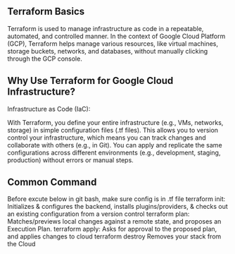 ## Terraform Basics

Terraform is used to manage infrastructure as code in a repeatable, automated, and controlled manner. In the context of Google Cloud Platform (GCP), Terraform helps manage various resources, like virtual machines, storage buckets, networks, and databases, without manually clicking through the GCP console.

## Why Use Terraform for Google Cloud Infrastructure?

Infrastructure as Code (IaC):

With Terraform, you define your entire infrastructure (e.g., VMs, networks, storage) in simple configuration files (.tf files).
This allows you to version control your infrastructure, which means you can track changes and collaborate with others (e.g., in Git).
You can apply and replicate the same configurations across different environments (e.g., development, staging, production) without errors or manual steps.

## Common Command

Before excute below in git bash, make sure  config is in .tf file 
terraform init:
   Initializes & configures the backend, installs plugins/providers, & checks out an existing configuration from a version control
terraform plan:
   Matches/previews local changes against a remote state, and proposes an Execution Plan.
terraform apply:
   Asks for approval to the proposed plan, and applies changes to cloud
terraform destroy
   Removes your stack from the Cloud
